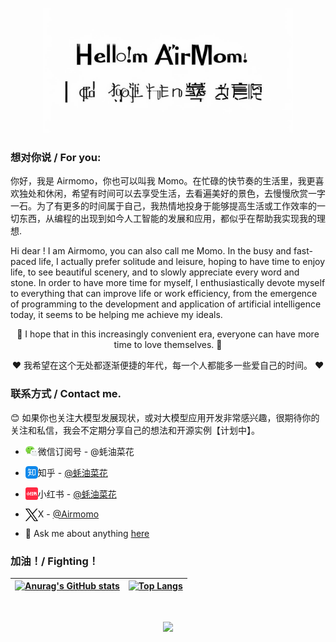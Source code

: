<p align="center"> 
  <img src="./assets/hello-short.png" width="400px" height="200px"/>
</p>

### 想对你说 / For you:

你好，我是 Airmomo，你也可以叫我 Momo。在忙碌的快节奏的生活里，我更喜欢独处和休闲，希望有时间可以去享受生活，去看遍美好的景色，去慢慢欣赏一字一石。为了有更多的时间属于自己，我热情地投身于能够提高生活或工作效率的一切东西，从编程的出现到如今人工智能的发展和应用，都似乎在帮助我实现我的理想.

Hi dear ! I am Airmomo, you can also call me Momo. In the busy and fast-paced life, I actually prefer solitude and leisure, hoping to have time to enjoy life, to see beautiful scenery, and to slowly appreciate every word and stone. In order to have more time for myself, I enthusiastically devote myself to everything that can improve life or work efficiency, from the emergence of programming to the development and application of artificial intelligence today, it seems to be helping me achieve my ideals.

<p align="center"> 
  🌹 I hope that in this increasingly convenient era, everyone can have more time to love themselves. 🌹
</p>
<p align="center"> 
  ❤️ 我希望在这个无处都逐渐便捷的年代，每一个人都能多一些爱自己的时间。 ❤️
</p>

### 联系方式 / Contact me.

😊 如果你也关注大模型发展现状，或对大模型应用开发非常感兴趣，很期待你的关注和私信，我会不定期分享自己的想法和开源实例【计划中】。

- <img align="left" alt="蚝油菜花 | WeChat" width="20px" style="margin-right: 0px" src="./assets/wecaht.png" />微信订阅号 - @蚝油菜花

- <img align="left" alt="蚝油菜花 | Zhihu" width="20px" style="margin-right: 0px" src="./assets/zhihu.png"/>知乎 - <a href="https://www.zhihu.com/people/sakura-10-48-81">@蚝油菜花</a>

<!--
- <a href="https://space.bilibili.com/9148256">
      <img align="left" alt="蚝油菜花花 | Bilibili" width="20px" style="margin-right: 0px" src="./assets/bilibili.png" />
    </a>
-->

- <img align="left" alt="蚝油菜花 | Little Red Book" width="20px" style="margin-right: 0px" src="./assets/xiaohongshu.png" />小红书 - <a href="https://www.xiaohongshu.com/user/profile/5c349b14000000000700d576">@蚝油菜花</a>

- <img align="left" alt="Airmomo | X" width="20px" style="margin-right: 0px" src="./assets/x-black.png"/>X - <a href="https://x.com/sakura69660220">@Airmomo</a>

- 💬 Ask me about anything [here](https://github.com/airmomo/airmomo/issues)

### 加油！/ Fighting！

| [![Anurag's GitHub stats](https://github-readme-stats.vercel.app/api?username=airmomo&show_icons=true&include_all_commits=true&theme=buefy&hide_border=true)](https://github.com/anuraghazra/github-readme-stats) | [![Top Langs](https://github-readme-stats.vercel.app/api/top-langs/?username=airmomo&layout=compact&theme=buefy&hide_border=true)](https://github.com/anuraghazra/github-readme-stats) |
| :---------------------------------------------------------------------------------------------------------------------------------------------------------------------------------------------------------------: | :------------------------------------------------------------------------------------------------------------------------------------------------------------------------------------: |

</br>

<p align="center">
  <img src="https://profile-counter.glitch.me/airmomo/count.svg"/>
</p>
